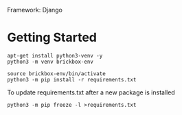 Framework: Django

# Getting Started

```
apt-get install python3-venv -y
python3 -m venv brickbox-env

source brickbox-env/bin/activate
python3 -m pip install -r requirements.txt
```

To update requirements.txt after a new package is installed 
```
python3 -m pip freeze -l >requirements.txt

